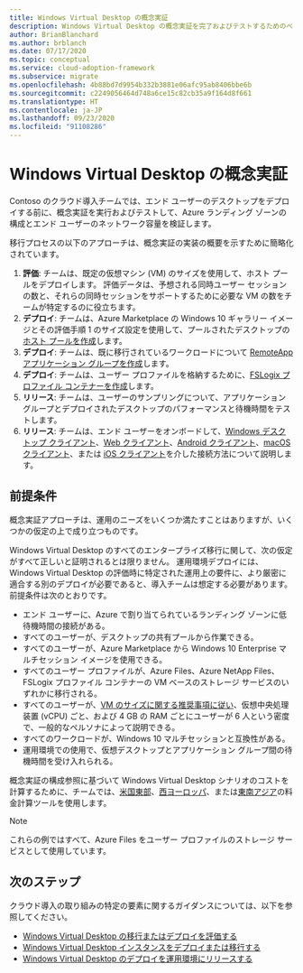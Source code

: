 ```yaml
---
title: Windows Virtual Desktop の概念実証
description: Windows Virtual Desktop の概念実証を完了およびテストするためのベスト プラクティスについては、クラウド導入フレームワークを使用してください。
author: BrianBlanchard
ms.author: brblanch
ms.date: 07/17/2020
ms.topic: conceptual
ms.service: cloud-adoption-framework
ms.subservice: migrate
ms.openlocfilehash: 4b88bd7d9954b332b3881e06afc95ab8406bbe6b
ms.sourcegitcommit: c2249056464d748a6ce15c82cb35a9f164d8f661
ms.translationtype: HT
ms.contentlocale: ja-JP
ms.lasthandoff: 09/23/2020
ms.locfileid: "91108286"
---
```

<!-- cSpell:ignore FSLogix onboards remoteapp macos -->

# <a name="windows-virtual-desktop-proof-of-concept"></a>Windows Virtual Desktop の概念実証

Contoso のクラウド導入チームでは、エンド ユーザーのデスクトップをデプロイする前に、概念実証を実行およびテストして、Azure ランディング ゾーンの構成とエンド ユーザーのネットワーク容量を検証します。

移行プロセスの以下のアプローチは、概念実証の実装の概要を示すために簡略化されています。

1. **評価**: チームは、既定の仮想マシン (VM) のサイズを使用して、ホスト プールをデプロイします。 評価データは、予想される同時ユーザー セッションの数と、それらの同時セッションをサポートするために必要な VM の数をチームが特定するのに役立ちます。
2. **デプロイ**: チームは、Azure Marketplace の Windows 10 ギャラリー イメージとその評価手順 1 のサイズ設定を使用して、プールされたデスクトップの[ホスト プールを作成](/azure/virtual-desktop/create-host-pools-azure-marketplace)します。
3. **デプロイ**: チームは、既に移行されているワークロードについて [RemoteApp アプリケーション グループを作成](/azure/virtual-desktop/manage-app-groups#create-a-remoteapp-group)します。
4. **デプロイ**: チームは、ユーザー プロファイルを格納するために、[FSLogix プロファイル コンテナーを作成](/azure/virtual-desktop/create-host-pools-user-profile)します。
5. **リリース**: チームは、ユーザーのサンプリングについて、アプリケーション グループとデプロイされたデスクトップのパフォーマンスと待機時間をテストします。
6. **リリース**: チームは、エンド ユーザーをオンボードして、[Windows デスクトップ クライアント](/azure/virtual-desktop/connect-windows-7-and-10)、[Web クライアント](/azure/virtual-desktop/connect-web)、[Android クライアント](/azure/virtual-desktop/connect-android)、[macOS クライアント](/azure/virtual-desktop/connect-macos)、または [iOS クライアント](/azure/virtual-desktop/connect-ios)を介した接続方法について説明します。

## <a name="assumptions"></a>前提条件

概念実証アプローチは、運用のニーズをいくつか満たすことはありますが、いくつかの仮定の上で成り立つものです。

Windows Virtual Desktop のすべてのエンタープライズ移行に関して、次の仮定がすべて正しいと証明されるとは限りません。 運用環境デプロイには、Windows Virtual Desktop の評価時に特定された運用上の要件に、より厳密に適合する別のデプロイが必要であると、導入チームは想定する必要があります。 前提条件は次のとおりです。

- エンド ユーザーに、Azure で割り当てられているランディング ゾーンに低待機時間の接続がある。
- すべてのユーザーが、デスクトップの共有プールから作業できる。
- すべてのユーザーが、Azure Marketplace から Windows&nbsp;10 Enterprise マルチセッション イメージを使用できる。
- すべてのユーザー プロファイルが、Azure Files、Azure NetApp Files、FSLogix プロファイル コンテナーの VM ベースのストレージ サービスのいずれかに移行される。
- すべてのユーザーが、[VM のサイズに関する推奨事項に従い](/windows-server/remote/remote-desktop-services/virtual-machine-recs#multi-session-recommendations)、仮想中央処理装置 (vCPU) ごと、および 4&nbsp;GB の RAM ごとにユーザーが 6 人という密度で、一般的なペルソナによって説明できる。
- すべてのワークロードが、Windows&nbsp;10 マルチセッションと互換性がある。
- 運用環境での使用で、仮想デスクトップとアプリケーション グループ間の待機時間を受け入れられる。

概念実証の構成参照に基づいて Windows Virtual Desktop シナリオのコストを計算するために、チームでは、[米国東部](https://azure.com/e/448606254c9a44f88798892bb8e0ef3c)、[西ヨーロッパ](https://azure.com/e/61a376d5f5a641e8ac31d1884ade9e55)、または[東南アジア](https://azure.com/e/7cf555068922461587d0aa99a476f926)の料金計算ツールを使用します。
> [!NOTE]
> これらの例ではすべて、Azure Files をユーザー プロファイルのストレージ サービスとして使用しています。

## <a name="next-steps"></a>次のステップ

クラウド導入の取り組みの特定の要素に関するガイダンスについては、以下を参照してください。

- [Windows Virtual Desktop の移行またはデプロイを評価する](./migrate-assess.md)
- [Windows Virtual Desktop インスタンスをデプロイまたは移行する](./migrate-deploy.md)
- [Windows Virtual Desktop のデプロイを運用環境にリリースする](./migrate-release.md)
